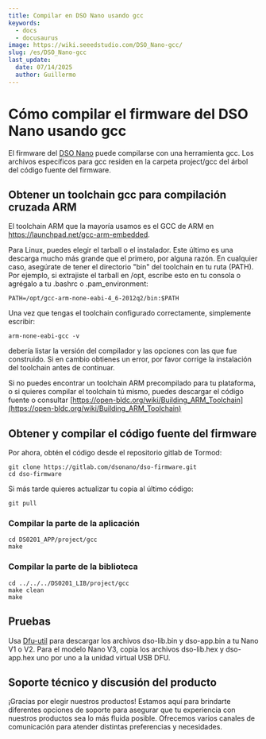 ```yaml
---
title: Compilar en DSO Nano usando gcc
keywords:
  - docs
  - docusaurus
image: https://wiki.seeedstudio.com/DSO_Nano-gcc/
slug: /es/DSO_Nano-gcc
last_update:
  date: 07/14/2025
  author: Guillermo
---
```

# Cómo compilar el firmware del DSO Nano usando gcc

El firmware del [DSO Nano](/DSO_Nano "DSO Nano") puede compilarse con una herramienta gcc. Los archivos específicos para gcc residen en la carpeta project/gcc del árbol del código fuente del firmware.

## Obtener un toolchain gcc para compilación cruzada ARM

El toolchain ARM que la mayoría usamos es el GCC de ARM en <https://launchpad.net/gcc-arm-embedded>.

Para Linux, puedes elegir el tarball o el instalador. Este último es una descarga mucho más grande que el primero, por alguna razón. En cualquier caso, asegúrate de tener el directorio "bin" del toolchain en tu ruta (PATH). Por ejemplo, si extrajiste el tarball en /opt, escribe esto en tu consola o agrégalo a tu .bashrc o .pam_environment:

```
PATH=/opt/gcc-arm-none-eabi-4_6-2012q2/bin:$PATH
```

Una vez que tengas el toolchain configurado correctamente, simplemente escribir:

```
arm-none-eabi-gcc -v
```

debería listar la versión del compilador y las opciones con las que fue construido. Si en cambio obtienes un error, por favor corrige la instalación del toolchain antes de continuar.

Si no puedes encontrar un toolchain ARM precompilado para tu plataforma, o si quieres compilar el toolchain tú mismo, puedes descargar el código fuente o consultar [https://open-bldc.org/wiki/Building_ARM_Toolchain](https://open-bldc.org/wiki/Building_ARM_Toolchain)

## Obtener y compilar el código fuente del firmware

Por ahora, obtén el código desde el repositorio gitlab de Tormod:

```
git clone https://gitlab.com/dsonano/dso-firmware.git
cd dso-firmware
```

Si más tarde quieres actualizar tu copia al último código:

```
git pull
```

### Compilar la parte de la aplicación

```
cd DS0201_APP/project/gcc
make
```

### Compilar la parte de la biblioteca

```
cd ../../../DS0201_LIB/project/gcc
make clean
make
```

## Pruebas

Usa [Dfu-util](/Dfu-util "Dfu-util") para descargar los archivos dso-lib.bin y dso-app.bin a tu Nano V1 o V2. Para el modelo Nano V3, copia los archivos dso-lib.hex y dso-app.hex uno por uno a la unidad virtual USB DFU.

## Soporte técnico y discusión del producto

¡Gracias por elegir nuestros productos! Estamos aquí para brindarte diferentes opciones de soporte para asegurar que tu experiencia con nuestros productos sea lo más fluida posible. Ofrecemos varios canales de comunicación para atender distintas preferencias y necesidades.

<div class="button_tech_support_container">
<a href="https://forum.seeedstudio.com/" class="button_forum"></a> 
<a href="https://www.seeedstudio.com/contacts" class="button_email"></a>
</div>

<div class="button_tech_support_container">
<a href="https://discord.gg/eWkprNDMU7" class="button_discord"></a> 
<a href="https://github.com/Seeed-Studio/wiki-documents/discussions/69" class="button_discussion"></a>
</div>
